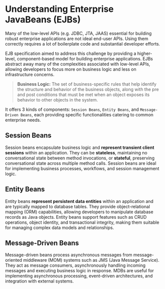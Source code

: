 # Understanding Enterprise JavaBeans (EJBs)

Many of the low-level APIs (e.g. JDBC, JTA, JAAS) essential for building robust enterprise applications are not ideal end-user APIs. Using them correctly requires a lot of boilerplate code and substantial developer efforts.

EJB specification aimed to address this challenge by providing a higher-level, component-based model for building enterprise applications. EJBs abstract away many of the complexities associated with low-level APIs, allowing developers to focus more on business logic and less on infrastructure concerns.

> **Business Logic:** The set of business-specific rules that help identify the structure and behavior of the business objects, along with the pre and post conditions that must be met when an object exposes its behavior to other objects in the system.

It offers 3 kinds of components: `Session Beans`, `Entity Beans`, and `Message-Driven Beans`, each providing specific functionalities catering to common enterprise needs.

## Session Beans

Session beans encapsulate business logic and **represent transient client sessions** within an application. They can be **stateless**, maintaining no conversational state between method invocations, or **stateful**, preserving conversational state across multiple method calls. Session beans are ideal for implementing business processes, workflows, and session management logic.

## Entity Beans

Entity beans **represent persistent data entities** within an application and are typically mapped to database tables. They provide object-relational mapping (ORM) capabilities, allowing developers to manipulate database records as Java objects. Entity beans support features such as CRUD operations, object identity, and transactional integrity, making them suitable for managing complex data models and relationships.

## Message-Driven Beans

Message-driven beans process asynchronous messages from message-oriented middleware (MOM) systems such as JMS (Java Message Service). They act as message consumers, asynchronously handling incoming messages and executing business logic in response. MDBs are useful for implementing asynchronous processing, event-driven architectures, and integration with external systems.
